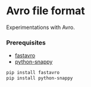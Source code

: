 # Avro file format
Experimentations with Avro.


### Prerequisites
+ [fastavro](https://pypi.org/project/fastavro/)
+ [python-snappy](https://pypi.org/project/python-snappy/)

``` bash
pip install fastavro
pip install python-snappy
```
